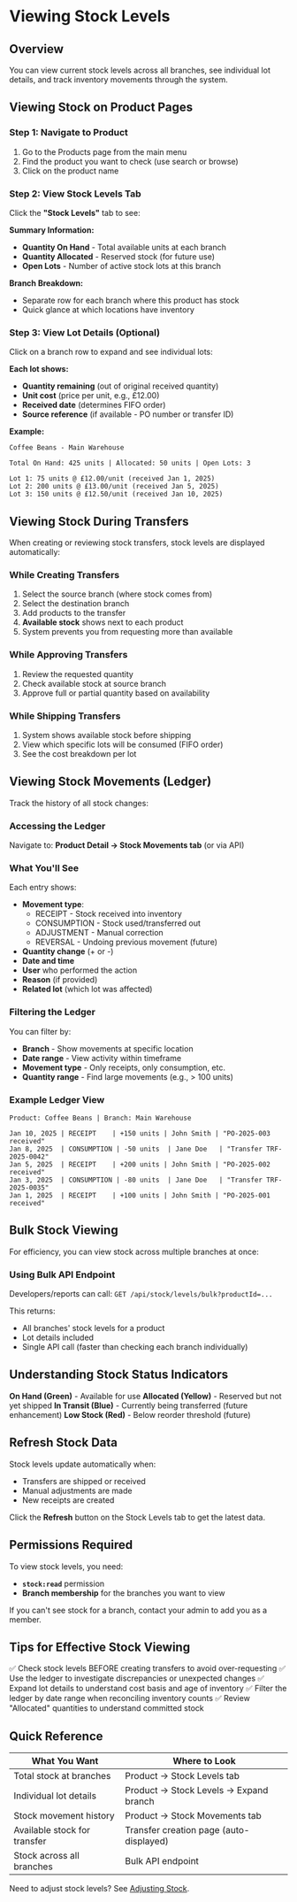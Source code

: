 # Viewing Stock Levels

## Overview

You can view current stock levels across all branches, see individual lot details, and track inventory movements through the system.

## Viewing Stock on Product Pages

### Step 1: Navigate to Product

1. Go to the Products page from the main menu
2. Find the product you want to check (use search or browse)
3. Click on the product name

### Step 2: View Stock Levels Tab

Click the **"Stock Levels"** tab to see:

**Summary Information:**
- **Quantity On Hand** - Total available units at each branch
- **Quantity Allocated** - Reserved stock (for future use)
- **Open Lots** - Number of active stock lots at this branch

**Branch Breakdown:**
- Separate row for each branch where this product has stock
- Quick glance at which locations have inventory

### Step 3: View Lot Details (Optional)

Click on a branch row to expand and see individual lots:

**Each lot shows:**
- **Quantity remaining** (out of original received quantity)
- **Unit cost** (price per unit, e.g., £12.00)
- **Received date** (determines FIFO order)
- **Source reference** (if available - PO number or transfer ID)

**Example:**

```
Coffee Beans - Main Warehouse

Total On Hand: 425 units | Allocated: 50 units | Open Lots: 3

Lot 1: 75 units @ £12.00/unit (received Jan 1, 2025)
Lot 2: 200 units @ £13.00/unit (received Jan 5, 2025)
Lot 3: 150 units @ £12.50/unit (received Jan 10, 2025)
```

## Viewing Stock During Transfers

When creating or reviewing stock transfers, stock levels are displayed automatically:

### While Creating Transfers

1. Select the source branch (where stock comes from)
2. Select the destination branch
3. Add products to the transfer
4. **Available stock** shows next to each product
5. System prevents you from requesting more than available

### While Approving Transfers

1. Review the requested quantity
2. Check available stock at source branch
3. Approve full or partial quantity based on availability

### While Shipping Transfers

1. System shows available stock before shipping
2. View which specific lots will be consumed (FIFO order)
3. See the cost breakdown per lot

## Viewing Stock Movements (Ledger)

Track the history of all stock changes:

### Accessing the Ledger

Navigate to: **Product Detail → Stock Movements tab** (or via API)

### What You'll See

Each entry shows:
- **Movement type**:
  - RECEIPT - Stock received into inventory
  - CONSUMPTION - Stock used/transferred out
  - ADJUSTMENT - Manual correction
  - REVERSAL - Undoing previous movement (future)
- **Quantity change** (+ or -)
- **Date and time**
- **User** who performed the action
- **Reason** (if provided)
- **Related lot** (which lot was affected)

### Filtering the Ledger

You can filter by:
- **Branch** - Show movements at specific location
- **Date range** - View activity within timeframe
- **Movement type** - Only receipts, only consumption, etc.
- **Quantity range** - Find large movements (e.g., > 100 units)

### Example Ledger View

```
Product: Coffee Beans | Branch: Main Warehouse

Jan 10, 2025 | RECEIPT    | +150 units | John Smith | "PO-2025-003 received"
Jan 8, 2025  | CONSUMPTION | -50 units  | Jane Doe   | "Transfer TRF-2025-0042"
Jan 5, 2025  | RECEIPT    | +200 units | John Smith | "PO-2025-002 received"
Jan 3, 2025  | CONSUMPTION | -80 units  | Jane Doe   | "Transfer TRF-2025-0035"
Jan 1, 2025  | RECEIPT    | +100 units | John Smith | "PO-2025-001 received"
```

## Bulk Stock Viewing

For efficiency, you can view stock across multiple branches at once:

### Using Bulk API Endpoint

Developers/reports can call: `GET /api/stock/levels/bulk?productId=...`

This returns:
- All branches' stock levels for a product
- Lot details included
- Single API call (faster than checking each branch individually)

## Understanding Stock Status Indicators

**On Hand (Green)** - Available for use
**Allocated (Yellow)** - Reserved but not yet shipped
**In Transit (Blue)** - Currently being transferred (future enhancement)
**Low Stock (Red)** - Below reorder threshold (future)

## Refresh Stock Data

Stock levels update automatically when:
- Transfers are shipped or received
- Manual adjustments are made
- New receipts are created

Click the **Refresh** button on the Stock Levels tab to get the latest data.

## Permissions Required

To view stock levels, you need:
- **`stock:read`** permission
- **Branch membership** for the branches you want to view

If you can't see stock for a branch, contact your admin to add you as a member.

## Tips for Effective Stock Viewing

✅ Check stock levels BEFORE creating transfers to avoid over-requesting
✅ Use the ledger to investigate discrepancies or unexpected changes
✅ Expand lot details to understand cost basis and age of inventory
✅ Filter the ledger by date range when reconciling inventory counts
✅ Review "Allocated" quantities to understand committed stock

## Quick Reference

| What You Want | Where to Look |
|---------------|---------------|
| Total stock at branches | Product → Stock Levels tab |
| Individual lot details | Product → Stock Levels → Expand branch |
| Stock movement history | Product → Stock Movements tab |
| Available stock for transfer | Transfer creation page (auto-displayed) |
| Stock across all branches | Bulk API endpoint |

Need to adjust stock levels? See [Adjusting Stock](./adjusting-stock.md).
